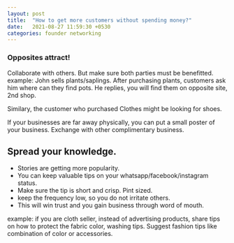 ```yaml
---
layout: post
title:  "How to get more customers without spending money?"
date:   2021-08-27 11:59:30 +0530
categories: founder networking
---
```


### Opposites attract!

Collaborate with others.
But make sure both parties must be benefitted.
example:
John sells plants/saplings.
After purchasing plants, customers ask him where can they find pots.
He replies, you will find them on opposite site, 2nd shop.

Similary, the customer who purchased Clothes might be looking for shoes.

If your businesses are far away physically, you can put a small poster of your business.
Exchange with other complimentary business.

## Spread your knowledge.
- Stories are getting more popularity.
- You can keep valuable tips on your whatsapp/facebook/instagram status.
- Make sure the tip is short and crisp. Pint sized.
- keep the frequency low, so you do not irritate others.
- This will win trust and you gain business through word of mouth.

example: if you are cloth seller, instead of advertising products, share tips on how to protect the fabric color, washing tips.
Suggest fashion tips like combination of color or accessories.



[jekyll-docs]: https://jekyllrb.com/docs/home
[jekyll-gh]:   https://github.com/jekyll/jekyll
[jekyll-talk]: https://talk.jekyllrb.com/

